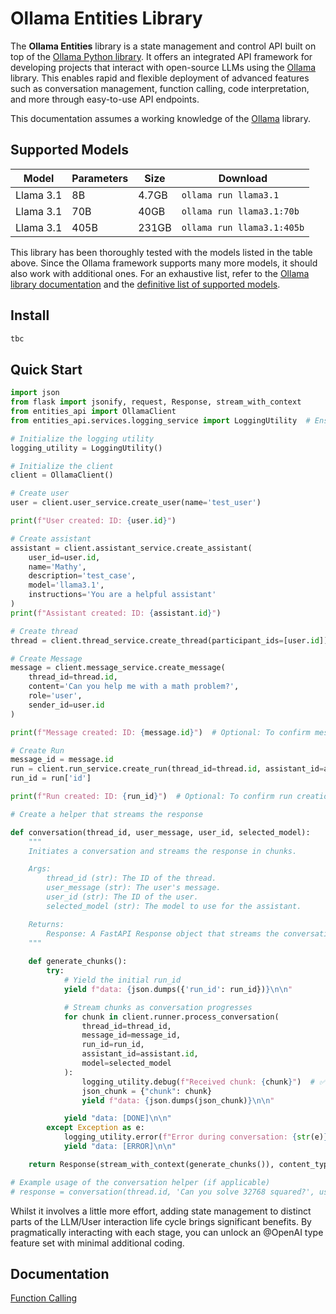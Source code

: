 # Ollama Entities Library

The **Ollama Entities** library is a state management and control API built on top of the [Ollama Python library](https://github.com/ollama/ollama-python). It offers an integrated API framework for developing projects that interact with open-source LLMs using the [Ollama](https://github.com/ollama) library. This enables rapid and flexible deployment of advanced features such as conversation management, function calling, code interpretation, and more through easy-to-use API endpoints.

This documentation assumes a working knowledge of the [Ollama](https://github.com/ollama) library.


## Supported Models

| Model     | Parameters | Size  | Download                  |
|-----------|------------|-------|---------------------------|
| Llama 3.1 | 8B         | 4.7GB | `ollama run llama3.1`      |
| Llama 3.1 | 70B        | 40GB  | `ollama run llama3.1:70b`  |
| Llama 3.1 | 405B       | 231GB | `ollama run llama3.1:405b` |

This library has been thoroughly tested with the models listed in the table above. Since the Ollama framework supports many more models, it should also work with additional ones. For an exhaustive list, refer to the [Ollama library documentation](https://github.com/ollama/ollama/blob/main/README.md) and the [definitive list of supported models](https://ollama.com/library).




## Install

```sh
tbc
```

## Quick Start

```python
import json
from flask import jsonify, request, Response, stream_with_context
from entities_api import OllamaClient  
from entities_api.services.logging_service import LoggingUtility  # Ensure logging utility is correctly imported

# Initialize the logging utility
logging_utility = LoggingUtility()

# Initialize the client
client = OllamaClient()

# Create user
user = client.user_service.create_user(name='test_user')

print(f"User created: ID: {user.id}")

# Create assistant
assistant = client.assistant_service.create_assistant(
    user_id=user.id,
    name='Mathy',
    description='test_case',
    model='llama3.1',
    instructions='You are a helpful assistant'
)
print(f"Assistant created: ID: {assistant.id}")

# Create thread
thread = client.thread_service.create_thread(participant_ids=[user.id])

# Create Message
message = client.message_service.create_message(
    thread_id=thread.id,
    content='Can you help me with a math problem?',
    role='user',
    sender_id=user.id
)

print(f"Message created: ID: {message.id}")  # Optional: To confirm message creation

# Create Run
message_id = message.id  
run = client.run_service.create_run(thread_id=thread.id, assistant_id=assistant.id)  
run_id = run['id']

print(f"Run created: ID: {run_id}")  # Optional: To confirm run creation

# Create a helper that streams the response 

def conversation(thread_id, user_message, user_id, selected_model):
    """
    Initiates a conversation and streams the response in chunks.

    Args:
        thread_id (str): The ID of the thread.
        user_message (str): The user's message.
        user_id (str): The ID of the user.
        selected_model (str): The model to use for the assistant.

    Returns:
        Response: A FastAPI Response object that streams the conversation.
    """
    
    def generate_chunks():
        try:
            # Yield the initial run_id
            yield f"data: {json.dumps({'run_id': run_id})}\n\n"

            # Stream chunks as conversation progresses
            for chunk in client.runner.process_conversation(
                thread_id=thread_id, 
                message_id=message_id, 
                run_id=run_id,
                assistant_id=assistant.id, 
                model=selected_model
            ):
                logging_utility.debug(f"Received chunk: {chunk}")  # ✅ Ensure 'logging_utility' is defined
                json_chunk = {"chunk": chunk}
                yield f"data: {json.dumps(json_chunk)}\n\n"

            yield "data: [DONE]\n\n"
        except Exception as e:
            logging_utility.error(f"Error during conversation: {str(e)}")  # ✅ Ensure 'logging_utility' is defined
            yield "data: [ERROR]\n\n"

    return Response(stream_with_context(generate_chunks()), content_type='text/event-stream')  # ✅ Ensure necessary imports

# Example usage of the conversation helper (if applicable)
# response = conversation(thread.id, 'Can you solve 32768 squared?', user.id, 'llama3.1')
```

Whilst it involves a little more effort, adding state management to distinct parts of the LLM/User interaction life cycle brings significant benefits. By pragmatically interacting with each stage, you can unlock an @OpenAI type feature set with minimal additional coding.





## Documentation

  [Function Calling](/docs/function_calling.md)
